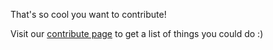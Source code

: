That's so cool you want to contribute!

Visit our [contribute page](https://djangogirls.org/contribute/) to get a list of things you could do :)